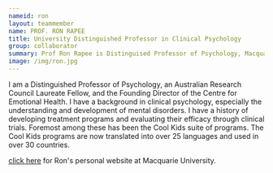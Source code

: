 ```yaml
---
nameid: ron
layout: teammember
name: PROF. RON RAPEE
title: University Distinguished Professor in Clinical Psychology
group: collaborator
summary: Prof Ron Rapee is Distinguised Professor of Psychology, Macquarie University
image: /img/ron.jpg
---
```


I am a Distinguished Professor of Psychology, an Australian Research Council Laureate Fellow, and the Founding Director of the Centre for Emotional Health. I have a background in clinical psychology, especially the understanding and development of mental disorders. I have a history of developing treatment programs and evaluating their efficacy through clinical trials. Foremost among these has been the Cool Kids suite of programs. The Cool Kids programs are now translated into over 25 languages and used in over 30 countries.

[click here](https://researchers.mq.edu.au/en/persons/ron-rapee) for Ron's personal website at Macquarie University. 
